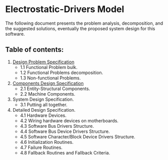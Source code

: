 # Electrostatic-Drivers Model

The following document presents the problem analysis, decomposition, and the suggested solutions, eventually the proposed system design for this software. 

## Table of contents:
1) [Design Problem Specification](https://github.com/Electrostat-Lab/Electrostatic-Drivers/blob/master/docs/electro-drivers/problem.md)
	* 1.1 Functional Problem bulk.
	* 1.2 Functional Problems decomposition.
	* 1.3 Non-functional Problems.
2) [Components Design Specification](https://github.com/Electrostat-Lab/Electrostatic-Drivers/blob/master/docs/electro-drivers/components.md)
	* 2.1 Entity-Structural Components.
	* 2.2 Machine Components.
3) System Design Specification.
	* 3.1 Putting all together.
4) Detailed Design Specification.
	* 4.1 Hardware Devices.
	* 4.2 Wiring hardware devices on motherboards.
	* 4.3 Software Bus Drivers Structure.
	* 4.4 Software Bus Device Drivers Structure.
	* 4.5 Software Character/Block Device Drivers Structure.
	* 4.6 Initialization Routines.
	* 4.7 Failure Routines.
	* 4.8 Fallback Routines and Fallback Criteria.
	
